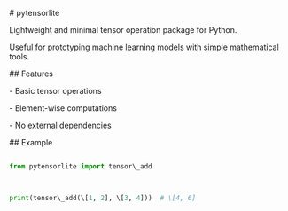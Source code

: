 \# pytensorlite



Lightweight and minimal tensor operation package for Python.  

Useful for prototyping machine learning models with simple mathematical tools.



\## Features

\- Basic tensor operations

\- Element-wise computations

\- No external dependencies



\## Example

```python

from pytensorlite import tensor\_add



print(tensor\_add(\[1, 2], \[3, 4]))  # \[4, 6]



